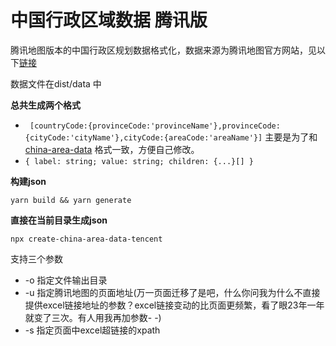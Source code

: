 # 中国行政区域数据 腾讯版

腾讯地图版本的中国行政区规划数据格式化，数据来源为腾讯地图官方网站，见以下[链接](https://lbs.qq.com/service/webService/webServiceGuide/webServiceDistrict)  

数据文件在dist/data 中

**总共生成两个格式**  


- ` [countryCode:{provinceCode:'provinceName'},provinceCode:{cityCode:'cityName'},cityCode:{areaCode:'areaName'}]`  主要是为了和[china-area-data](https://github.com/airyland/china-area-data) 格式一致，方便自己修改。
- `{ label: string; value: string; children: {...}[] }` 


**构建json**

`yarn build && yarn generate`

**直接在当前目录生成json**

`npx create-china-area-data-tencent`  

支持三个参数  

- -o 指定文件输出目录
- -u 指定腾讯地图的页面地址(万一页面迁移了是吧，什么你问我为什么不直接提供excel链接地址的参数？excel链接变动的比页面更频繁，看了眼23年一年就变了三次。有人用我再加参数- -)
- -s 指定页面中excel超链接的xpath
